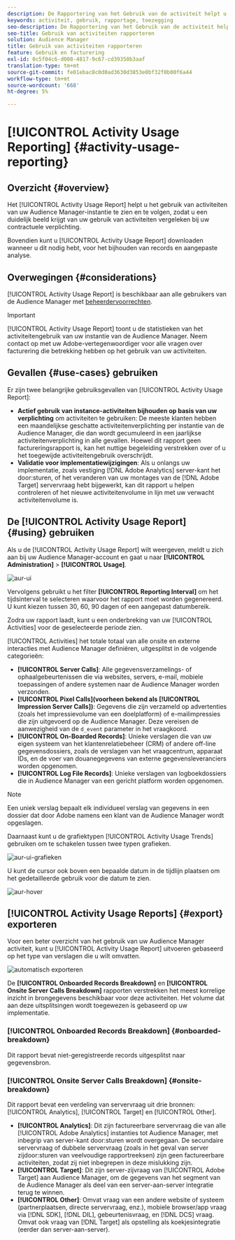 ```yaml
---
description: De Rapportering van het Gebruik van de activiteit helpt u het activiteitengebruik voor uw instantie van de Audience Manager bekijken en volgen, zodat kunt u uw daadwerkelijke gebruik met uw contractuele verplichting vergelijken.
keywords: activiteit, gebruik, rapportage, toezegging
seo-description: De Rapportering van het Gebruik van de activiteit helpt u het activiteitengebruik voor uw instantie van de Audience Manager bekijken en volgen, zodat kunt u uw daadwerkelijke gebruik met uw contractuele verplichting vergelijken.
seo-title: Gebruik van activiteiten rapporteren
solution: Audience Manager
title: Gebruik van activiteiten rapporteren
feature: Gebruik en facturering
exl-id: 0c5f04c6-d008-4817-9c67-cd39350b3aaf
translation-type: tm+mt
source-git-commit: fe01ebac8c0d0ad3630d3853e0bf32f0b00f6a44
workflow-type: tm+mt
source-wordcount: '668'
ht-degree: 5%

---
```


# [!UICONTROL Activity Usage Reporting] {#activity-usage-reporting}

## Overzicht {#overview}

Het [!UICONTROL Activity Usage Report] helpt u het gebruik van activiteiten van uw Audience Manager-instantie te zien en te volgen, zodat u een duidelijk beeld krijgt van uw gebruik van activiteiten vergeleken bij uw contractuele verplichting.

Bovendien kunt u [!UICONTROL Activity Usage Report] downloaden wanneer u dit nodig hebt, voor het bijhouden van records en aangepaste analyse.

## Overwegingen {#considerations}

[!UICONTROL Activity Usage Report] is beschikbaar aan alle gebruikers van de Audience Manager met [beheerdervoorrechten](edit-account-settings.md).

>[!IMPORTANT]
>
>[!UICONTROL Activity Usage Report] toont u de statistieken van het activiteitengebruik van uw instantie van de Audience Manager. Neem contact op met uw Adobe-vertegenwoordiger voor alle vragen over facturering die betrekking hebben op het gebruik van uw activiteiten.

## Gevallen {#use-cases} gebruiken

Er zijn twee belangrijke gebruiksgevallen van [!UICONTROL Activity Usage Report]:

* **Actief gebruik van instance-activiteiten bijhouden op basis van uw verplichting** om activiteiten te gebruiken: De meeste klanten hebben een maandelijkse geschatte activiteitenverplichting per instantie van de Audience Manager, die dan wordt gecumuleerd in een jaarlijkse activiteitenverplichting in alle gevallen. Hoewel dit rapport geen factureringsrapport is, kan het nuttige begeleiding verstrekken over of u het toegewijde activiteitengebruik overschrijdt.
* **Validatie voor implementatiewijzigingen**: Als u onlangs uw implementatie, zoals vestiging  [!DNL Adobe Analytics] server-kant het door:sturen, of het veranderen van uw montages van de  [!DNL Adobe Target] servervraag hebt bijgewerkt, kan dit rapport u helpen controleren of het nieuwe activiteitenvolume in lijn met uw verwacht activiteitenvolume is.

## De [!UICONTROL Activity Usage Report] {#using} gebruiken

Als u de [!UICONTROL Activity Usage Report] wilt weergeven, meldt u zich aan bij uw Audience Manager-account en gaat u naar **[!UICONTROL Administration]** > **[!UICONTROL Usage]**.

![aur-ui](assets/aur-ui.png)

Vervolgens gebruikt u het filter **[!UICONTROL Reporting Interval]** om het tijdsinterval te selecteren waarvoor het rapport moet worden gegenereerd. U kunt kiezen tussen 30, 60, 90 dagen of een aangepast datumbereik.

Zodra uw rapport laadt, kunt u een onderbreking van uw [!UICONTROL Activities] voor de geselecteerde periode zien.

[!UICONTROL Activities] het totale totaal van alle onsite en externe interacties met Audience Manager definiëren, uitgesplitst in de volgende categorieën:

* **[!UICONTROL Server Calls]**: Alle gegevensverzamelings- of ophaalgebeurtenissen die via websites, servers, e-mail, mobiele toepassingen of andere systemen naar de Audience Manager worden verzonden.
* **[!UICONTROL Pixel Calls](voorheen bekend als  [!UICONTROL Impression Server Calls])**: Gegevens die zijn verzameld op advertenties (zoals het impressievolume van een doelplatform) of e-mailimpressies die zijn uitgevoerd op de Audience Manager. Deze vereisen de aanwezigheid van de `d_event` parameter in het vraagkoord.
* **[!UICONTROL On-Boarded Records]**: Unieke verslagen die van uw eigen systeem van het klantenrelatiebeheer (CRM) of andere off-line gegevensdossiers, zoals de verslagen van het vraagcentrum, apparaat IDs, en de voer van douanegegevens van externe gegevensleveranciers worden opgenomen.
* **[!UICONTROL Log File Records]**: Unieke verslagen van logboekdossiers die in Audience Manager van een gericht platform worden opgenomen.

>[!NOTE]
>
>Een uniek verslag bepaalt elk individueel verslag van gegevens in een dossier dat door Adobe namens een klant van de Audience Manager wordt opgeslagen.

Daarnaast kunt u de grafiektypen [!UICONTROL Activity Usage Trends] gebruiken om te schakelen tussen twee typen grafieken.

![aur-ui-grafieken](assets/aur-ui-graphs.png)

U kunt de cursor ook boven een bepaalde datum in de tijdlijn plaatsen om het gedetailleerde gebruik voor die datum te zien.

![aur-hover](assets/aur-hover.png)

## [!UICONTROL Activity Usage Reports] {#export} exporteren

Voor een beter overzicht van het gebruik van uw Audience Manager activiteit, kunt u [!UICONTROL Activity Usage Report] uitvoeren gebaseerd op het type van verslagen die u wilt omvatten.

![automatisch exporteren](assets/aur-export.png)

De **[!UICONTROL Onboarded Records Breakdown]** en **[!UICONTROL Onsite Server Calls Breakdown]** rapporten verstrekken het meest korrelige inzicht in brongegevens beschikbaar voor deze activiteiten. Het volume dat aan deze uitsplitsingen wordt toegewezen is gebaseerd op uw implementatie.

### [!UICONTROL Onboarded Records Breakdown] {#onboarded-breakdown}

Dit rapport bevat niet-geregistreerde records uitgesplitst naar gegevensbron.

### [!UICONTROL Onsite Server Calls Breakdown] {#onsite-breakdown}

Dit rapport bevat een verdeling van servervraag uit drie bronnen: [!UICONTROL Analytics], [!UICONTROL Target] en [!UICONTROL Other].

* **[!UICONTROL Analytics]**: Dit zijn factureerbare servervraag die van alle  [!UICONTROL Adobe Analytics] instanties tot Audience Manager, met inbegrip van server-kant door:sturen wordt overgegaan. De secundaire servervraag of dubbele servervraag (zoals in het geval van server zijdoor:sturen van veelvoudige rapportreeksen) zijn geen factureerbare activiteiten, zodat zij niet inbegrepen in deze mislukking zijn.
* **[!UICONTROL Target]**: Dit zijn server-zijvraag van  [!UICONTROL Adobe Target] aan Audience Manager, om de gegevens van het segment van de Audience Manager als deel van een server-aan-server integratie terug te winnen.
* **[!UICONTROL Other]**: Omvat vraag van een andere website of systeem (partnerplaatsen, directe servervraag, enz.), mobiele browser/app vraag via  [!DNL SDK],  [!DNL DIL], gebeurtenisvraag, en  [!DNL DCS] vraag. Omvat ook vraag van [!DNL Target] als opstelling als koekjesintegratie (eerder dan server-aan-server).
